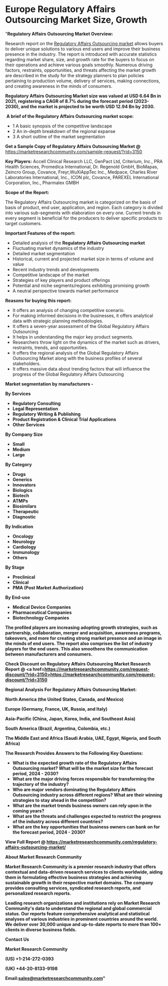 # Europe Regulatory Affairs Outsourcing Market Size, Growth
"<strong>Regulatory Affairs Outsourcing Market Overview:</strong>

Research report on the <a href=https://marketresearchcommunity.com/regulatory-affairs-outsourcing-market/>Regulatory Affairs Outsourcing market</a> allows buyers to deliver unique solutions to various end users and improve their business presence in the industry. The report is introduced with accurate statistics regarding market share, size, and growth rate for the buyers to focus on their operations and achieve various goals smoothly. Numerous driving factors, restraints, opportunities, and threats affecting the market growth are described in the study for the strategy planners to plan policies pertaining to production volume, delivery of services, making connections, and creating awareness in the minds of consumers.

<strong>Regulatory Affairs Outsourcing Market size was valued at USD 6.64 Bn in 2021, registering a CAGR of 8.7% during the forecast period (2023-2030), and the market is projected to be worth USD 12.94 Bn by 2030.</strong>

 <Strong>A brief of the Regulatory Affairs Outsourcing market scope:</Strong>
<ul>
 <li>1  A basic synopsis of the competitive landscape</li>
 <li>2  An in-depth breakdown of the regional expanse</li>
 <li>3  A short outline of the market segmentation</li>
</ul>
<strong>Get a Sample Copy of Regulatory Affairs Outsourcing Market @ </b></strong><a href=https://marketresearchcommunity.com/sample-request/?rid=3150><u>https://marketresearchcommunity.com/sample-request/?rid=3150</u></a>

<strong>Key Players:</strong> 
Accell Clinical Research LLC, GenPact Ltd, Criterium, Inc., PRA Health Sciences, Promedica International, Dr. Regenold GmbH, BioMapas, Zeincro Group, Covance, Freyr,WuXiAppTec Inc., Medpace, Charles River Laboratories International, Inc., ICON plc, Covance, PAREXEL International Corporation, Inc., Pharmalex GMBH

<strong>Scope of the Report:</strong>

The Regulatory Affairs Outsourcing market is categorized on the basis of basis of product, end user, application, and region. Each category is divided into various sub-segments with elaboration on every one. Current trends in every segment is beneficial for the producers to deliver specific products to target customers.

<strong><b>Important Features of the report:</b></strong>
<ul>
  <li>Detailed analysis of the <strong><b>Regulatory Affairs Outsourcing </b></strong><strong><b>market</b></strong></li>
  <li>Fluctuating market dynamics of the industry</li>
  <li>Detailed market segmentation</li>
  <li>Historical, current and projected market size in terms of volume and value</li>
  <li>Recent industry trends and developments</li>
  <li>Competitive landscape of the market</li>
  <li>Strategies of key players and product offerings</li>
  <li>Potential and niche segments/regions exhibiting promising growth</li>
  <li>A neutral perspective towards market performance</li>
</ul>
<strong><b>Reasons for buying this report:</b></strong>
<ul>
  <li>It offers an analysis of changing competitive scenario.</li>
  <li>For making informed decisions in the businesses, it offers analytical data with strategic planning methodologies.</li>
  <li>It offers a seven-year assessment of the Global Regulatory Affairs Outsourcing</li>
  <li>It helps in understanding the major key product segments.</li>
  <li>Researchers throw light on the dynamics of the market such as drivers, restraints, trends, and opportunities.</li>
  <li>It offers the regional analysis of the Global Regulatory Affairs Outsourcing Market along with the business profiles of several stakeholders.</li>
  <li>It offers massive data about trending factors that will influence the progress of the Global Regulatory Affairs Outsourcing</li>
</ul>

<strong>Market segmentation by manufacturers -</strong>


<strong><strong>By Services </strong></h4>
<ul>
 	<li>Regulatory Consulting</li>
 	<li>Legal Representation</li>
 	<li>Regulatory Writing &amp; Publishing</li>
 	<li>Product Registration &amp; Clinical Trial Applications</li>
 	<li>Other Services</li>
</ul>
<strong><strong>By Company Size </strong></h4>
<ul>
 	<li>Small</li>
 	<li>Medium</li>
 	<li>Large</li>
</ul>
<strong><strong>By Category </strong></h4>
<ul>
 	<li>Drugs</li>
 	<li>Generics</li>
 	<li>Innovators</li>
 	<li>Biologics</li>
 	<li>Biotech</li>
 	<li>ATMPs</li>
 	<li>Biosimilars</li>
 	<li>Therapeutic</li>
 	<li>Diagnostic</li>
</ul>
<strong><strong>By Indication </strong></h4>
<ul>
 	<li>Oncology</li>
 	<li>Neurology</li>
 	<li>Cardiology</li>
 	<li>Immunology</li>
 	<li>Others</li>
</ul>
<strong><strong>By Stage </strong></h4>
<ul>
 	<li>Preclinical</li>
 	<li>Clinical</li>
 	<li>PMA (Post Market Authorization)</li>
</ul>
<strong><strong>By End-use </strong></h4>
<ul>
 	<li>Medical Device Companies</li>
 	<li>Pharmaceutical Companies</li>
 	<li>Biotechnology Companies</li>
</ul>

The profiled players are increasing adopting growth strategies, such as partnership, collaboration, merger and acquisition, awareness programs, takeovers, and more for creating strong market presence and an image in the minds of end users. The report also comprises the list of industry players for the end users. This also smoothens the communication between manufacturers and consumers.

<strong><b>Check Discount on Regulatory Affairs Outsourcing Market Research Report @ </b></strong><a href=https://marketresearchcommunity.com/request-discount/?rid=3150><u>https://marketresearchcommunity.com/request-discount/?rid=3150</u></a>

<strong>Regional Analysis For Regulatory Affairs Outsourcing Market:</strong>

<strong>North America</strong> (the United States, Canada, and Mexico)

<strong>Europe</strong> (Germany, France, UK, Russia, and Italy)

<strong>Asia-Pacific</strong> (China, Japan, Korea, India, and Southeast Asia)

<strong>South America</strong> (Brazil, Argentina, Colombia, etc.)

<strong>The Middle East and Africa</strong> (Saudi Arabia, UAE, Egypt, Nigeria, and South Africa)

<strong>The Research Provides Answers to the Following Key Questions:</strong>
<ul>
 	<li>What is the expected growth rate of the Regulatory Affairs Outsourcing market? What will be the market size for the forecast period, 2024 - 2030?</li>
 	<li>What are the major driving forces responsible for transforming the trajectory of the industry?</li>
 	<li>Who are major vendors dominating the Regulatory Affairs Outsourcing industry across different regions? What are their winning strategies to stay ahead in the competition?</li>
 	<li>What are the market trends business owners can rely upon in the coming years?</li>
 	<li>What are the threats and challenges expected to restrict the progress of the industry across different countries?</li>
 	<li>What are the key opportunities that business owners can bank on for the forecast period, 2024 - 2030?</li>
</ul>

<strong>View Full Report @</strong> <a href=https://marketresearchcommunity.com/regulatory-affairs-outsourcing-market/>https://marketresearchcommunity.com/regulatory-affairs-outsourcing-market/</a>

<strong>About Market Research Community</strong>

Market Research Community is a premier research industry that offers contextual and data-driven research services to clients worldwide, aiding them in formulating effective business strategies and achieving sustainable growth in their respective market domains. The company provides consulting services, syndicated research reports, and personalized research reports.

Leading research organizations and institutions rely on Market Research Community's data to understand the regional and global commercial status. Our reports feature comprehensive analytical and statistical analyses of various industries in prominent countries around the world. We deliver over 30,000 unique and up-to-date reports to more than 100+ clients in diverse business fields.

<strong>Contact Us</strong>

<strong>Market Research Community</strong>

(US) +1-214-272-0393

(UK) +44-20-8133-9198

<strong>Email:</strong>sales@marketresearchcommunity.com"
